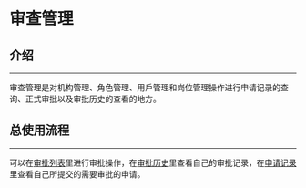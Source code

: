 # 审查管理

## 介绍

---

审查管理是对机构管理、角色管理、用戶管理和岗位管理操作进行申请记录的查询、正式审批以及审批历史的查看的地方。

## 总使用流程

---

可以在[审批列表](审批列表.md)里进行审批操作，在[审批历史](审批历史.md)里查看自己的审批记录，在[申请记录](申请记录.md)里查看自己所提交的需要审批的申请。